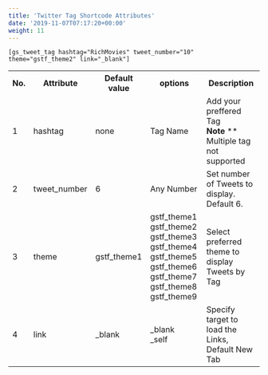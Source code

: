 ```yaml
---
title: 'Twitter Tag Shortcode Attributes'
date: '2019-11-07T07:17:20+00:00'
weight: 11
---
```


```
[gs_tweet_tag hashtag="RichMovies" tweet_number="10" theme="gstf_theme2" link="_blank"]
```

<div class="table-responsive">
	<table class="table table-bordered">
		<tbody>
		<tr>
<th>No.</th>
<th>Attribute</th>
<th>Default value</th>
<th>options</th>
<th>Description</th>
		</tr>
		<tr>
			<td>1</td>
			<td>hashtag</td>
			<td>none</td>
			<td>Tag Name</td>
			<td>Add your preffered Tag <br> <b>Note</b> ** Multiple tag not supported</td>
		</tr>
		<tr>
			<td>2</td>
			<td>tweet_number</td>
			<td>6</td>
			<td>Any Number</td>
			<td>Set number of Tweets to display. Default 6.</td>
		</tr>
		<tr>
			<td>3</td>
			<td>theme</td>
			<td>gstf_theme1</td>
			<td>
				gstf_theme1 <br>
				gstf_theme2 <br>  
				gstf_theme3 <br>  
				gstf_theme4 <br>  
				gstf_theme5 <br>
				gstf_theme6 <br>  
				gstf_theme7 <br>  
				gstf_theme8   
				gstf_theme9
			</td>
			<td>Select preferred theme to display Tweets by Tag</td>
		</tr>
		<tr>
			<td>4</td>
			<td>link</td>
			<td>_blank</td>
			<td>
				_blank <br> 
				_self
			</td>
			<td>Specify target to load the Links, Default New Tab</td>
		</tr>
	</tbody>
</table>